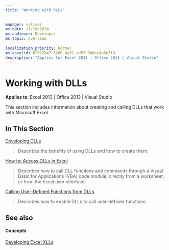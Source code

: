 ```yaml
---
title: "Working with DLLs"
 
 
manager: soliver
ms.date: 11/16/2014
ms.audience: Developer
ms.topic: overview
 
localization_priority: Normal
ms.assetid: b2522b47-5260-4e32-ad57-96dec4a0e3f9
description: "Applies to: Excel 2013 | Office 2013 | Visual Studio"
---
```


# Working with DLLs

 **Applies to**: Excel 2013 | Office 2013 | Visual Studio 
  
This section includes information about creating and calling DLLs that work with Microsoft Excel.
  
## In This Section

[Developing DLLs](developing-dlls.md)
  
> Describes the benefits of using DLLs and how to create them.
    
[How to: Access DLLs in Excel](how-to-access-dlls-in-excel.md)
  
> Describes how to call DLL functions and commands through a Visual Basic for Applications (VBA) code module, directly from a worksheet, or from the Excel user interface. 
    
[Calling User-Defined Functions from DLLs](calling-user-defined-functions-from-dlls.md)
  
> Describes how to enable DLLs to call user-defined functions.
    
## See also

#### Concepts

[Developing Excel XLLs](developing-excel-xlls.md)

